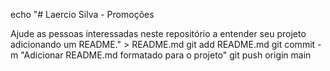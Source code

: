 echo "# Laercio Silva - Promoções

Ajude as pessoas interessadas neste repositório a entender seu projeto adicionando um README." > README.md
git add README.md
git commit -m "Adicionar README.md formatado para o projeto"
git push origin main
